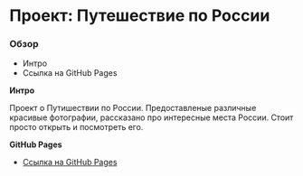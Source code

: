 # Проект: Путешествие по России

### Обзор
* Интро
* Ссылка на GitHub Pages

**Интро**

Проект о Путишествии по России. Предоставленые различные красивые фотографии, рассказано про интересные места России. Стоит просто открыть и посмотреть его.


**GitHub Pages**

* [Ссылка на GitHub Pages](https://www.figma.com/file/5S2WSbEFL6awjVWJ0NWL8Q/Sprint-3_-Russia-_-desktop-mobile?node-id=28503%3A0)

